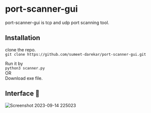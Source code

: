 # port-scanner-gui
port-scanner-gui is tcp and udp port scanning tool.

## Installation

clone the repo.  
`git clone https://github.com/sumeet-darekar/port-scanner-gui.git`  

Run it by  
`python3 scanner.py`   
OR  
Download exe file.

## Interface :cowboy_hat_face:

![Screenshot 2023-09-14 225023](https://github.com/sumeet-darekar/port-scanner-gui/assets/79735377/c618ed16-dc82-4a84-9d2e-f3acb1a363cb)
